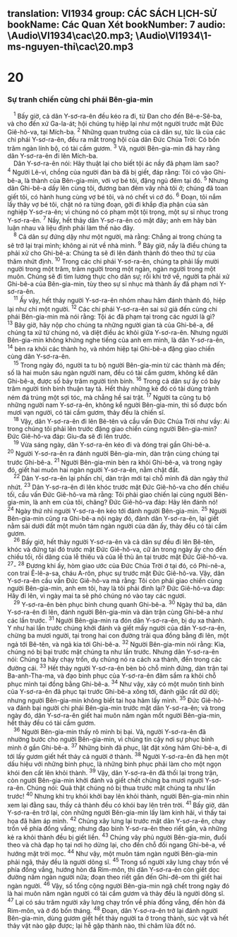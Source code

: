 translation: VI1934
group: CÁC SÁCH LỊCH-SỬ
bookName: Các Quan Xét 
bookNumber: 7
audio: \Audio\VI1934\cac\20.mp3; \Audio\VI1934\1-ms-nguyen-thi\cac\20.mp3
-------

<div class="title"><h1>20</h1><h3>Sự tranh chiến cùng chi phái Bên-gia-min</h3></div>
<span class="verse cac_20_1"> <sup>1</sup> Bấy giờ, cả dân Y-sơ-ra-ên đều kéo ra đi, từ Đan cho đến Bê-e-Sê-ba, và cho đến xứ Ga-la-át; hội chúng tụ hiệp lại như một người trước mặt Đức Giê-hô-va, tại Mích-ba. </span>
<span class="verse cac_20_2"><sup>2</sup> Những quan trưởng của cả dân sự, tức là của các chi phái Y-sơ-ra-ên, đều ra mắt trong hội của dân Đức Chúa Trời: Có bốn trăm ngàn lính bộ, có tài cầm gươm. </span>
<span class="verse cac_20_3"><sup>3</sup> Vả, người Bên-gia-min đã hay rằng dân Y-sơ-ra-ên đi lên Mích-ba. <br/> Dân Y-sơ-ra-ên nói: Hãy thuật lại cho biết tội ác nầy đã phạm làm sao? </span>
<span class="verse cac_20_4"><sup>4</sup> Người Lê-vi, chồng của người đàn bà đã bị giết, đáp rằng: Tôi có vào Ghi-bê-a, là thành của Bên-gia-min, với vợ bé tôi, đặng ngủ đêm tại đó. </span>
<span class="verse cac_20_5"><sup>5</sup> Nhưng dân Ghi-bê-a dấy lên cùng tôi, đương ban đêm vây nhà tôi ở; chúng đã toan giết tôi, có hành hung cùng vợ bé tôi, và nó chết vì cớ đó. </span>
<span class="verse cac_20_6"><sup>6</sup> Đoạn, tôi nắm lấy thây vợ bé tôi, chặt nó ra từng đoạn, gởi đi khắp địa phận của sản nghiệp Y-sơ-ra-ên; vì chúng nó có phạm một tội trọng, một sự sỉ nhục trong Y-sơ-ra-ên. </span>
<span class="verse cac_20_7"><sup>7</sup> Nầy, hết thảy dân Y-sơ-ra-ên có mặt đây; anh em hãy bàn luận nhau và liệu định phải làm thế nào đây. <br/></span>
<span class="verse cac_20_8"> <sup>8</sup> Cả dân sự đứng dậy như một người, mà rằng: Chẳng ai trong chúng ta sẽ trở lại trại mình; không ai rút về nhà mình. </span>
<span class="verse cac_20_9"><sup>9</sup> Bây giờ, nầy là điều chúng ta phải xử cho Ghi-bê-a: Chúng ta sẽ đi lên đánh thành đó theo thứ tự của thăm nhứt định. </span>
<span class="verse cac_20_10"><sup>10</sup> Trong các chi phái Y-sơ-ra-ên, chúng ta phải lấy mười người trong một trăm, trăm người trong một ngàn, ngàn người trong một muôn. Chúng sẽ đi tìm lương thực cho dân sự; rồi khi trở về, người ta phải xử Ghi-bê-a của Bên-gia-min, tùy theo sự sỉ nhục mà thành ấy đã phạm nơi Y-sơ-ra-ên. <br/></span>
<span class="verse cac_20_11"> <sup>11</sup> Ấy vậy, hết thảy người Y-sơ-ra-ên nhóm nhau hãm đánh thành đó, hiệp lại như chỉ một người. </span>
<span class="verse cac_20_12"><sup>12</sup> Các chi phái Y-sơ-ra-ên sai sứ giả đến cùng chi phái Bên-gia-min mà nói rằng: Tội ác đã phạm tại trong các ngươi là gì? </span>
<span class="verse cac_20_13"><sup>13</sup> Bây giờ, hãy nộp cho chúng ta những người gian tà của Ghi-bê-a, để chúng ta xử tử chúng nó, và diệt điều ác khỏi giữa Y-sơ-ra-ên. Nhưng người Bên-gia-min không khứng nghe tiếng của anh em mình, là dân Y-sơ-ra-ên, </span>
<span class="verse cac_20_14"><sup>14</sup> bèn ra khỏi các thành họ, và nhóm hiệp tại Ghi-bê-a đặng giao chiến cùng dân Y-sơ-ra-ên. <br/></span>
<span class="verse cac_20_15"> <sup>15</sup> Trong ngày đó, người ta tu bộ người Bên-gia-min từ các thành mà đến; số là hai muôn sáu ngàn người nam, đều có tài cầm gươm, không kể dân Ghi-bê-a, được số bảy trăm người tinh binh. </span>
<span class="verse cac_20_16"><sup>16</sup> Trong cả dân sự ấy có bảy trăm người tinh binh thuận tay tả. Hết thảy những kẻ đó có tài dùng trành ném đá trúng một sợi tóc, mà chẳng hề sai trật. </span>
<span class="verse cac_20_17"><sup>17</sup> Người ta cũng tu bộ những người nam Y-sơ-ra-ên, không kể người Bên-gia-min, thì số được bốn mươi vạn người, có tài cầm gươm, thảy đều là chiến sĩ. <br/></span>
<span class="verse cac_20_18"> <sup>18</sup> Vậy, dân Y-sơ-ra-ên đi lên Bê-tên và cầu vấn Đức Chúa Trời như vầy: Ai trong chúng tôi phải lên trước đặng giao chiến cùng người Bên-gia-min? Đức Giê-hô-va đáp: Giu-đa sẽ đi lên trước. <br/></span>
<span class="verse cac_20_19"> <sup>19</sup> Vừa sáng ngày, dân Y-sơ-ra-ên kéo đi và đóng trại gần Ghi-bê-a. </span>
<span class="verse cac_20_20"><sup>20</sup> Người Y-sơ-ra-ên ra đánh người Bên-gia-min, dàn trận cùng chúng tại trước Ghi-bê-a. </span>
<span class="verse cac_20_21"><sup>21</sup> Người Bên-gia-min bèn ra khỏi Ghi-bê-a, và trong ngày đó, giết hai muôn hai ngàn người Y-sơ-ra-ên, nằm chật đất. <br/></span>
<span class="verse cac_20_22"> <sup>22</sup> Dân Y-sơ-ra-ên lại phấn chí, dàn trận mới tại chỗ mình đã dàn ngày thứ nhứt. </span>
<span class="verse cac_20_23"><sup>23</sup> Dân Y-sơ-ra-ên đi lên khóc trước mặt Đức Giê-hô-va cho đến chiều tối, cầu vấn Đức Giê-hô-va mà rằng: Tôi phải giao chiến lại cùng người Bên-gia-min, là anh em của tôi, chăng? Đức Giê-hô-va đáp: Hãy lên đánh nó! </span>
<span class="verse cac_20_24"><sup>24</sup> Ngày thứ nhì người Y-sơ-ra-ên kéo tới đánh người Bên-gia-min. </span>
<span class="verse cac_20_25"><sup>25</sup> Người Bên-gia-min cũng ra Ghi-bê-a nội ngày đó, đánh dân Y-sơ-ra-ên, lại giết nằm sải dưới đất một muôn tám ngàn người của dân ấy, thảy đều có tài cầm gươm. <br/></span>
<span class="verse cac_20_26"> <sup>26</sup> Bấy giờ, hết thảy người Y-sơ-ra-ên và cả dân sự đều đi lên Bê-tên, khóc và đứng tại đó trước mặt Đức Giê-hô-va, cữ ăn trong ngày ấy cho đến chiều tối, rồi dâng của lễ thiêu và của lễ thù ân tại trước mặt Đức Giê-hô-va. </span>
<span class="verse cac_20_27"><sup>27</sup>-</span>
<span class="verse cac_20_28"><sup>28</sup> Đương khi ấy, hòm giao ước của Đức Chúa Trời ở tại đó, có Phi-nê-a, con trai Ê-lê-a-sa, cháu A-rôn, phục sự trước mặt Đức Giê-hô-va. Vậy, dân Y-sơ-ra-ên cầu vấn Đức Giê-hô-va mà rằng: Tôi còn phải giao chiến cùng người Bên-gia-min, anh em tôi, hay là tôi phải đình lại? Đức Giê-hô-va đáp: Hãy đi lên, vì ngày mai ta sẽ phó chúng nó vào tay các ngươi. <br/></span>
<span class="verse cac_20_29"> <sup>29</sup> Y-sơ-ra-ên bèn phục binh chung quanh Ghi-bê-a. </span>
<span class="verse cac_20_30"><sup>30</sup> Ngày thứ ba, dân Y-sơ-ra-ên đi lên, đánh người Bên-gia-min và dàn trận cùng Ghi-bê-a như các lần trước. </span>
<span class="verse cac_20_31"><sup>31</sup> Người Bên-gia-min ra đón dân Y-sơ-ra-ên, bị dụ xa thành. Y như hai lần trước chúng khởi đánh và giết mấy người của dân Y-sơ-ra-ên, chừng ba mươi người, tại trong hai con đường trải qua đồng bằng đi lên, một ngả tới Bê-tên, và ngả kia tới Ghi-bê-a. </span>
<span class="verse cac_20_32"><sup>32</sup> Người Bên-gia-min nói rằng: Kìa, chúng nó bị bại trước mặt chúng ta như lần trước. Nhưng dân Y-sơ-ra-ên nói: Chúng ta hãy chạy trốn, dụ chúng nó ra cách xa thành, đến trong các đường cái. </span>
<span class="verse cac_20_33"><sup>33</sup> Hết thảy người Y-sơ-ra-ên bèn bỏ chỗ mình đứng, dàn trận tại Ba-anh-Tha-ma, và đạo binh phục của Y-sơ-ra-ên đâm sầm ra khỏi chỗ phục mình tại đồng bằng Ghi-bê-a. </span>
<span class="verse cac_20_34"><sup>34</sup> Như vậy, xảy có một muôn tinh binh của Y-sơ-ra-ên đã phục tại trước Ghi-bê-a xông tới, đánh giặc rất dữ dội; nhưng người Bên-gia-min không biết tai họa hãm lấy mình. </span>
<span class="verse cac_20_35"><sup>35</sup> Đức Giê-hô-va đánh bại người chi phái Bên-gia-min trước mặt dân Y-sơ-ra-ên; và trong ngày đó, dân Y-sơ-ra-ên giết hai muôn năm ngàn mốt người Bên-gia-min, hết thảy đều có tài cầm gươm. <br/></span>
<span class="verse cac_20_36"> <sup>36</sup> Người Bên-gia-min thấy rõ mình bị bại. Vả, người Y-sơ-ra-ên đã nhường bước cho người Bên-gia-min, vì chúng tin cậy nơi sự phục binh mình ở gần Ghi-bê-a. </span>
<span class="verse cac_20_37"><sup>37</sup> Những binh đã phục, lật đật xông hãm Ghi-bê-a, đi tới lấy gươm giết hết thảy cả người ở thành. </span>
<span class="verse cac_20_38"><sup>38</sup> Người Y-sơ-ra-ên đã hẹn một dấu hiệu với những binh phục, là những binh phục phải làm cho một ngọn khói đen cất lên khỏi thành. </span>
<span class="verse cac_20_39"><sup>39</sup> Vậy, dân Y-sơ-ra-ên đã thối lại trong trận, còn người Bên-gia-min khởi đánh và giết chết chừng ba mươi người Y-sơ-ra-ên. Chúng nói: Quả thật chúng nó bị thua trước mặt chúng ta như lần trước! </span>
<span class="verse cac_20_40"><sup>40</sup> Nhưng khi trụ khói khởi bay lên khỏi thành, người Bên-gia-min nhìn xem lại đằng sau, thấy cả thành đều có khói bay lên trên trời. </span>
<span class="verse cac_20_41"><sup>41</sup> Bấy giờ, dân Y-sơ-ra-ên trở lại, còn những người Bên-gia-min lấy làm kinh hãi, vì thấy tai họa đã hãm áp mình. </span>
<span class="verse cac_20_42"><sup>42</sup> Chúng xây lưng lại trước mặt dân Y-sơ-ra-ên, chạy trốn về phía đồng vắng; nhưng đạo binh Y-sơ-ra-ên theo riết gần, và những kẻ ra khỏi thành đều bị giết liền. </span>
<span class="verse cac_20_43"><sup>43</sup> Chúng vây phủ người Bên-gia-min, đuổi theo và chà đạp họ tại nơi họ dừng lại, cho đến chỗ đối ngang Ghi-bê-a, về hướng mặt trời mọc. </span>
<span class="verse cac_20_44"><sup>44</sup> Như vậy, một muôn tám ngàn người Bên-gia-min phải ngã, thảy đều là người dõng sĩ. </span>
<span class="verse cac_20_45"><sup>45</sup> Trong số người xây lưng chạy trốn về phía đồng vắng, hướng hòn đá Rim-môn, thì dân Y-sơ-ra-ên còn giết dọc đường năm ngàn người nữa; đoạn theo riết gần đến Ghi-đê-om thì giết hai ngàn người. </span>
<span class="verse cac_20_46"><sup>46</sup> Vậy, số tổng cộng người Bên-gia-min ngã chết trong ngày đó là hai muôn năm ngàn người có tài cầm gươm và thảy đều là người dõng sĩ. </span>
<span class="verse cac_20_47"><sup>47</sup> Lại có sáu trăm người xây lưng chạy trốn về phía đồng vắng, đến hòn đá Rim-môn, và ở đó bốn tháng. </span>
<span class="verse cac_20_48"><sup>48</sup> Đoạn, dân Y-sơ-ra-ên trở lại đánh người Bên-gia-min, dùng gươm giết hết thảy người ta ở trong thành, súc vật và hết thảy vật nào gặp được; lại hễ gặp thành nào, thì châm lửa đốt nó. <br/></span>
